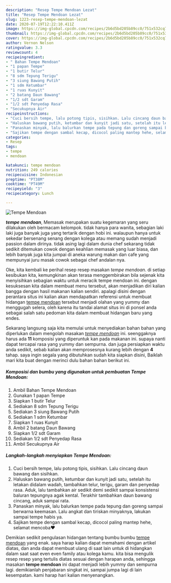 ```yaml
---
description: "Resep Tempe Mendoan Lezat"
title: "Resep Tempe Mendoan Lezat"
slug: 1223-resep-tempe-mendoan-lezat
date: 2020-07-19T12:22:10.411Z
image: https://img-global.cpcdn.com/recipes/2b6d5bd205b89cc0/751x532cq70/tempe-mendoan-foto-resep-utama.jpg
thumbnail: https://img-global.cpcdn.com/recipes/2b6d5bd205b89cc0/751x532cq70/tempe-mendoan-foto-resep-utama.jpg
cover: https://img-global.cpcdn.com/recipes/2b6d5bd205b89cc0/751x532cq70/tempe-mendoan-foto-resep-utama.jpg
author: Vernon Nelson
ratingvalue: 3.3
reviewcount: 4
recipeingredient:
- " Bahan Tempe Mendoan"
- "1 papan Tempe"
- "1 butir Telur"
- "8 sdm Tepung Terigu"
- "3 siung Bawang Putih"
- "1 sdm Ketumbar"
- "1 ruas Kunyit"
- "2 batang Daun Bawang"
- "1/2 sdt Garam"
- "1/2 sdt Penyedap Rasa"
- "Secukupnya Air"
recipeinstructions:
- "Cuci bersih tempe, lalu potong tipis, sisihkan. Lalu cincang daun bawang dan sisihkan."
- "Haluskan bawang putih, ketumbar dan kunyit jadi satu, setelah itu letakan didalam wadah, tambahkan telur, terigu, garam dan penyedap rasa. Aduk, lalu tambahkan air sedikit demi sedikit sampai konsistensi baluran tepungnya agak kental. Terakhir tambahkan daun bawang cincang, aduk sampai rata."
- "Panaskan minyak, lalu balurkan tempe pada tepung dan goreng sampai berwarna keemasan. Lalu angkat dan tiriskan minyaknya, lakukan sampai tempe habis ya."
- "Sajikan tempe dengan sambal kecap, dicocol paling mantep hehe, selamat mencoba❤️"
categories:
- Resep
tags:
- tempe
- mendoan

katakunci: tempe mendoan 
nutrition: 249 calories
recipecuisine: Indonesian
preptime: "PT38M"
cooktime: "PT49M"
recipeyield: "3"
recipecategory: Lunch

---
```



![Tempe Mendoan](https://img-global.cpcdn.com/recipes/2b6d5bd205b89cc0/751x532cq70/tempe-mendoan-foto-resep-utama.jpg)

<b><i>tempe mendoan</i></b>, Memasak merupakan suatu kegemaran yang seru dilakukan oleh bermacam kelompok. tidak hanya para wanita, sebagian laki laki juga banyak juga yang tertarik dengan hobi ini. walaupun hanya untuk sekedar bersenang senang dengan kolega atau memang sudah menjadi passion dalam dirinya. tidak asing lagi dalam dunia chef sekarang tidak sedikit ditemukan cowok dengan keahlian memasak yang luar biasa, dan lebih banyak juga kita jumpai di aneka warung makan dan cafe yang mempunyai juru masak cowok sebagai chef andalan nya.



Oke, kita kembali ke perihal resep resep masakan <i>tempe mendoan</i>. di setiap kesibukan kita, kemungkinan akan terasa menggembirakan bila sejenak kita menyisihkan sebagian waktu untuk meracik tempe mendoan ini. dengan kesuksesan kita dalam membuat menu tersebut, akan menjadikan diri kalian bangga dengan hasil makanan kalian sendiri. apalagi disini dengan perantara situs ini kalian akan mendapatkan referensi untuk membuat hidangan <u>tempe mendoan</u> tersebut menjadi olahan yang yummy dan menggugah selera, oleh karena itu tandai alamat situs ini di ponsel anda sebagai salah satu pedoman kita dalam membuat hidangan baru yang endes.


Sekarang langsung saja kita memulai untuk menyediakan bahan bahan yang diperlukan dalam mengolah masakan <u><i>tempe mendoan</i></u> ini. seenggaknya harus ada <b>11</b> komposisi yang diperuntuk kan pada makanan ini. supaya nanti dapat tercapai rasa yang yummy dan sempurna. dan juga persiapkan waktu anda sedikit, sebab kalian akan memprosesnya kurang lebih dengan <b>4</b> tahap. saya ingin segala yang dibutuhkan sudah kita siapkan disini, Baiklah mari kita buat dengan merinci dulu bahan bahan berikut ini.

<!--inarticleads1-->

##### Komposisi dan bumbu yang digunakan untuk pembuatan Tempe Mendoan:

1. Ambil  Bahan Tempe Mendoan
1. Gunakan 1 papan Tempe
1. Siapkan 1 butir Telur
1. Sediakan 8 sdm Tepung Terigu
1. Sediakan 3 siung Bawang Putih
1. Sediakan 1 sdm Ketumbar
1. Siapkan 1 ruas Kunyit
1. Ambil 2 batang Daun Bawang
1. Siapkan 1/2 sdt Garam
1. Sediakan 1/2 sdt Penyedap Rasa
1. Ambil Secukupnya Air




<!--inarticleads2-->

##### Langkah-langkah menyiapkan Tempe Mendoan:

1. Cuci bersih tempe, lalu potong tipis, sisihkan. Lalu cincang daun bawang dan sisihkan.
1. Haluskan bawang putih, ketumbar dan kunyit jadi satu, setelah itu letakan didalam wadah, tambahkan telur, terigu, garam dan penyedap rasa. Aduk, lalu tambahkan air sedikit demi sedikit sampai konsistensi baluran tepungnya agak kental. Terakhir tambahkan daun bawang cincang, aduk sampai rata.
1. Panaskan minyak, lalu balurkan tempe pada tepung dan goreng sampai berwarna keemasan. Lalu angkat dan tiriskan minyaknya, lakukan sampai tempe habis ya.
1. Sajikan tempe dengan sambal kecap, dicocol paling mantep hehe, selamat mencoba❤️




Demikian sedikit pengulasan hidangan tentang bumbu bumbu <u>tempe mendoan</u> yang enak. saya harap kalian dapat memahami dengan artikel diatas, dan anda dapat membuat ulang di saat lain untuk di hidangkan dalam saat saat even even family atau kolega kamu. kita bisa mengulik resep resep yang tertulis diatas sesuai dengan harapan anda, sehingga masakan <b>tempe mendoan</b> ini dapat menjadi lebih yummy dan sempurna lagi. demikianlah penjabaran singkat ini, sampai jumpa lagi di lain kesempatan. kami harap hari kalian menyenangkan.
